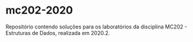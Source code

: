 # mc202-2020

Repositório contendo soluções para os laboratórios da disciplina MC202 - Estruturas de Dados, realizada em 2020.2.
